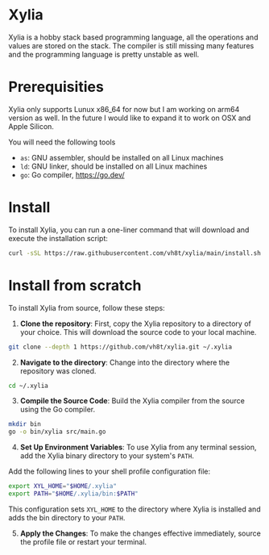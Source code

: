 # Xylia

Xylia is a hobby stack based programming language, all the operations and values are stored on the stack.
The compiler is still missing many features and the programming language is pretty unstable as well.


# Prerequisities

Xylia only supports Lunux x86_64 for now but I am working on arm64 version as well.
In the future I would like to expand it to work on OSX and Apple Silicon.

You will need the following tools
- `as`: GNU assembler, should be installed on all Linux machines
- `ld`: GNU linker, should be installed on all Linux machines
- `go`: Go compiler, https://go.dev/


# Install

To install Xylia, you can run a one-liner command that will download and execute the installation script:

```sh
curl -sSL https://raw.githubusercontent.com/vh8t/xylia/main/install.sh | sh
```

# Install from scratch

To install Xylia from source, follow these steps:

1. **Clone the repository**: First, copy the Xylia repository to a directory of your choice. This will download the source code to your local machine.

```sh
git clone --depth 1 https://github.com/vh8t/xylia.git ~/.xylia
```

2. **Navigate to the directory**: Change into the directory where the repository was cloned.

```sh
cd ~/.xylia
```

3. **Compile the Source Code**: Build the Xylia compiler from the source using the Go compiler.

```sh
mkdir bin
go -o bin/xylia src/main.go
```

4. **Set Up Environment Variables**: To use Xylia from any terminal session, add the Xylia binary directory to your system's `PATH`.

Add the following lines to your shell profile configuration file:

```sh
export XYL_HOME="$HOME/.xylia"
export PATH="$HOME/.xylia/bin:$PATH"
```

This configuration sets `XYL_HOME` to the directory where Xylia is installed and adds the bin directory to your `PATH`.

5. **Apply the Changes**: To make the changes effective immediately, source the profile file or restart your terminal.
